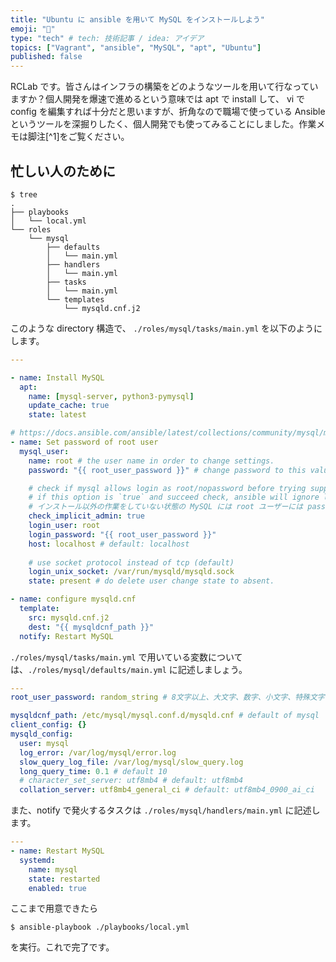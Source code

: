 ```yaml
---
title: "Ubuntu に ansible を用いて MySQL をインストールしよう"
emoji: "👏"
type: "tech" # tech: 技術記事 / idea: アイデア
topics: ["Vagrant", "ansible", "MySQL", "apt", "Ubuntu"]
published: false
---
```


RCLab です。皆さんはインフラの構築をどのようなツールを用いて行なっていますか？個人開発を爆速で進めるという意味では apt で install して、 vi で config を編集すれば十分だと思いますが、折角なので職場で使っている Ansible というツールを深掘りしたく、個人開発でも使ってみることにしました。作業メモは脚注[^1]をご覧ください。

## 忙しい人のために
```shell 
$ tree
.
├── playbooks
│   └── local.yml
└── roles
    └── mysql
        ├── defaults
        │   └── main.yml
        ├── handlers
        │   └── main.yml
        ├── tasks
        │   └── main.yml
        └── templates
            └── mysqld.cnf.j2
```
このような directory 構造で、 `./roles/mysql/tasks/main.yml` を以下のようにします。
```yml:./roles/mysql/tasks/main.yml
---

- name: Install MySQL
  apt:
    name: [mysql-server, python3-pymysql]
    update_cache: true
    state: latest

# https://docs.ansible.com/ansible/latest/collections/community/mysql/mysql_user_module.html#ansible-collections-community-mysql-mysql-user-module
- name: Set password of root user
  mysql_user:
    name: root # the user name in order to change settings.
    password: "{{ root_user_password }}" # change password to this valuable.

    # check if mysql allows login as root/nopassword before trying supplied (login_user / login_password) credentials.
    # if this option is `true` and succeed check, ansible will ignore login_user / login_password valuables.
    # インストール以外の作業をしていない状態の MySQL には root ユーザーには password は設定されていない
    check_implicit_admin: true
    login_user: root
    login_password: "{{ root_user_password }}"
    host: localhost # default: localhost
    
    # use socket protocol instead of tcp (default)
    login_unix_socket: /var/run/mysqld/mysqld.sock
    state: present # do delete user change state to absent.

- name: configure mysqld.cnf
  template:
    src: mysqld.cnf.j2
    dest: "{{ mysqldcnf_path }}"
  notify: Restart MySQL
```
`./roles/mysql/tasks/main.yml` で用いている変数については、`./roles/mysql/defaults/main.yml` に記述しましょう。
```yml:./roles/mysql/defaults/main.yml
---
root_user_password: random_string # 8文字以上、大文字、数字、小文字、特殊文字を1文字以上含める

mysqldcnf_path: /etc/mysql/mysql.conf.d/mysqld.cnf # default of mysql
client_config: {}
mysqld_config: 
  user: mysql
  log_error: /var/log/mysql/error.log
  slow_query_log_file: /var/log/mysql/slow_query.log
  long_query_time: 0.1 # default 10
  # character_set_server: utf8mb4 # default: utf8mb4
  collation_server: utf8mb4_general_ci # default: utf8mb4_0900_ai_ci
```
また、notify で発火するタスクは `./roles/mysql/handlers/main.yml` に記述します。
```yaml:./roles/mysql/handlers/main.yml
---
- name: Restart MySQL
  systemd:
    name: mysql
    state: restarted
    enabled: true
```
ここまで用意できたら
```shell
$ ansible-playbook ./playbooks/local.yml 
```
を実行。これで完了です。

